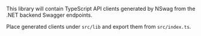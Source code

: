 This library will contain TypeScript API clients generated by NSwag from the .NET backend Swagger endpoints.

Place generated clients under `src/lib` and export them from `src/index.ts`.
